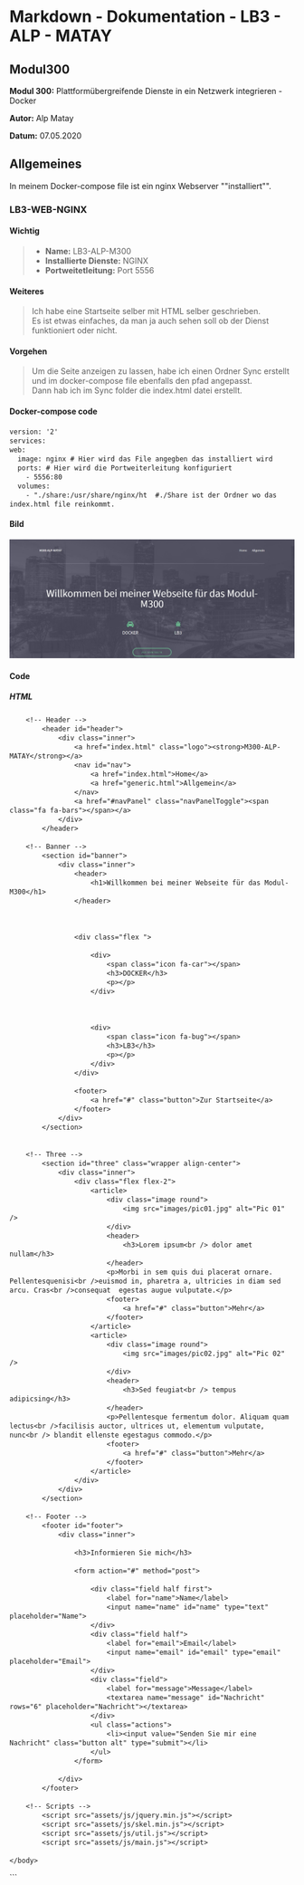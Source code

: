 # Markdown - Dokumentation - LB3 - ALP - MATAY
## Modul300
**Modul 300:** Plattformübergreifende Dienste in ein Netzwerk integrieren - Docker

**Autor:** Alp Matay

**Datum:** 07.05.2020

## Allgemeines
In meinem Docker-compose file ist ein nginx Webserver ""installiert"".

### LB3-WEB-NGINX
#### Wichtig
>- **Name:** LB3-ALP-M300
>- **Installierte Dienste:** NGINX
>- **Portweitetleitung:** Port 5556

#### Weiteres
> Ich habe eine Startseite selber mit HTML selber geschrieben.   
Es ist etwas einfaches, da man ja auch sehen soll ob der Dienst funktioniert oder nicht. 
#### Vorgehen
> Um die Seite anzeigen zu lassen, habe ich einen Ordner Sync erstellt und im docker-compose file ebenfalls den pfad angepasst.  
Dann hab ich im Sync folder die index.html datei erstellt. 

#### Docker-compose code  
    version: '2'
    services:
    web:
      image: nginx # Hier wird das File angegben das installiert wird   
      ports: # Hier wird die Portweiterleitung konfiguriert 
        - 5556:80
      volumes:
        - "./share:/usr/share/nginx/ht  #./Share ist der Ordner wo das index.html file reinkommt.

#### Bild
![ ](./indexseite.jpg "Index Seite")

#### Code
##### HTML
<!DOCTYPE HTML>
<html>
	<head>
		<title>M300-ALP-MATAY</title>
		<meta charset="utf-8" />
		<meta name="viewport" content="width=device-width, initial-scale=1" />
		<link rel="stylesheet" href="assets/css/main.css" />
	</head>
	<body>

		<!-- Header -->
			<header id="header">
				<div class="inner">
					<a href="index.html" class="logo"><strong>M300-ALP-MATAY</strong></a>
					<nav id="nav">
						<a href="index.html">Home</a>
						<a href="generic.html">Allgemein</a>
					</nav>
					<a href="#navPanel" class="navPanelToggle"><span class="fa fa-bars"></span></a>
				</div>
			</header>

		<!-- Banner -->
			<section id="banner">
				<div class="inner">
					<header>
						<h1>Willkommen bei meiner Webseite für das Modul-M300</h1>
					</header>

					

					<div class="flex ">

						<div>
							<span class="icon fa-car"></span>
							<h3>DOCKER</h3>
							<p></p>
						</div>

			

						<div>
							<span class="icon fa-bug"></span>
							<h3>LB3</h3>
							<p></p>
						</div>
					</div>

					<footer>
						<a href="#" class="button">Zur Startseite</a>
					</footer>
				</div>
			</section>


		<!-- Three -->
			<section id="three" class="wrapper align-center">
				<div class="inner">
					<div class="flex flex-2">
						<article>
							<div class="image round">
								<img src="images/pic01.jpg" alt="Pic 01" />
							</div>
							<header>
								<h3>Lorem ipsum<br /> dolor amet nullam</h3>
							</header>
							<p>Morbi in sem quis dui placerat ornare. Pellentesquenisi<br />euismod in, pharetra a, ultricies in diam sed arcu. Cras<br />consequat  egestas augue vulputate.</p>
							<footer>
								<a href="#" class="button">Mehr</a>
							</footer>
						</article>
						<article>
							<div class="image round">
								<img src="images/pic02.jpg" alt="Pic 02" />
							</div>
							<header>
								<h3>Sed feugiat<br /> tempus adipicsing</h3>
							</header>
							<p>Pellentesque fermentum dolor. Aliquam quam lectus<br />facilisis auctor, ultrices ut, elementum vulputate, nunc<br /> blandit ellenste egestagus commodo.</p>
							<footer>
								<a href="#" class="button">Mehr</a>
							</footer>
						</article>
					</div>
				</div>
			</section>

		<!-- Footer -->
			<footer id="footer">
				<div class="inner">

					<h3>Informieren Sie mich</h3>

					<form action="#" method="post">

						<div class="field half first">
							<label for="name">Name</label>
							<input name="name" id="name" type="text" placeholder="Name">
						</div>
						<div class="field half">
							<label for="email">Email</label>
							<input name="email" id="email" type="email" placeholder="Email">
						</div>
						<div class="field">
							<label for="message">Message</label>
							<textarea name="message" id="Nachricht" rows="6" placeholder="Nachricht"></textarea>
						</div>
						<ul class="actions">
							<li><input value="Senden Sie mir eine Nachricht" class="button alt" type="submit"></li>
						</ul>
					</form>

				</div>
			</footer>

		<!-- Scripts -->
			<script src="assets/js/jquery.min.js"></script>
			<script src="assets/js/skel.min.js"></script>
			<script src="assets/js/util.js"></script>
			<script src="assets/js/main.js"></script>

	</body>
</html>
```
